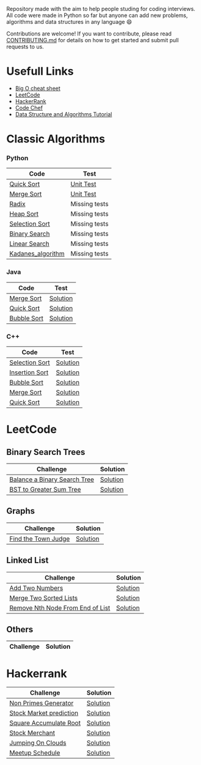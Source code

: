 Repository made with the aim to help people studing for coding interviews. All code were made in Python so far but anyone can add new problems, algorithms and data structures in any language :smile:

Contributions are welcome! If you want to contribute, please read [CONTRIBUTING.md](https://github.com/larissalages/code_problems/blob/master/CONTRIBUTING.md) for details on how to get started and submit pull requests to us.

# Usefull Links
- [Big O cheat sheet](https://www.bigocheatsheet.com/)
- [LeetCode](https://leetcode.com/)
- [HackerRank](https://www.hackerrank.com/dashboard)
- [Code Chef](https://www.codechef.com/)
- [Data Structure and Algorithms Tutorial](https://www.tutorialspoint.com/data_structures_algorithms/index.htm)


# Classic Algorithms
### Python
Code | Test
------------ | -------------
[Quick Sort](https://github.com/larissalages/code_problems/blob/master/classical_algorithms/python/quicksort.py) | [Unit Test](https://github.com/larissalages/code_problems/blob/master/classical_algorithms/python/tests/test_quick_sort.py)
[Merge Sort](https://github.com/larissalages/code_problems/blob/master/classical_algorithms/python/mergesort.py) | [Unit Test](https://github.com/larissalages/code_problems/blob/master/classical_algorithms/python/tests/test_merge_sort.py)
[Radix](https://github.com/larissalages/code_problems/blob/master/classical_algorithms/python/radix.py) | Missing tests
[Heap Sort](https://github.com/larissalages/code_problems/blob/master/classical_algorithms/python/Heap%20Sort.py) | Missing tests
[Selection Sort](https://github.com/larissalages/code_problems/blob/master/classical_algorithms/python/selection%20sort.py) | Missing tests
[Binary Search](https://github.com/larissalages/code_problems/blob/master/classical_algorithms/python/Binary%20search.py) | Missing tests
[Linear Search](https://github.com/larissalages/code_problems/blob/master/classical_algorithms/python/Linear%20Search%20.py) | Missing tests
[Kadanes_algorithm](https://github.com/larissalages/code_problems/blob/master/classical_algorithms/python/kadanes_algorithm.py) | Missing tests

### Java
Code | Test
------------ | -------------
[Merge Sort](https://github.com/larissalages/code_problems/blob/master/classical_algorithms/java/MergeSort.java) | [Solution](https://github.com/larissalages/code_problems/blob/master/classical_algorithms/java/MergeSort.java)
[Quick Sort](https://github.com/larissalages/code_problems/blob/master/classical_algorithms/java/QuickSort.java) | [Solution](https://github.com/larissalages/code_problems/blob/master/classical_algorithms/java/QuickSort.java)
[Bubble Sort](https://github.com/larissalages/code_problems/blob/master/classical_algorithms/java/BubbleSort.java) | [Solution](https://github.com/larissalages/code_problems/blob/master/classical_algorithms/java/BubbleSort.java)

### C++
Code | Test
------------ | -------------
[Selection Sort](https://github.com/kartikeysingh6/code_problems/blob/master/classical_algorithms/c%2B%2B/selectionsort.cpp) | [Solution](https://github.com/larissalages/code_problems/blob/master/classical_algorithms/c%2B%2B/selectionsort.cpp)
[Insertion Sort](https://github.com/kartikeysingh6/code_problems/blob/master/classical_algorithms/c++/insertionsort.cpp) | [Solution](https://github.com/larissalages/code_problems/blob/master/classical_algorithms/c%2B%2B/insertionsort.cpp)
[Bubble Sort](https://github.com/kartikeysingh6/code_problems/blob/master/classical_algorithms/c++/bubblesort.cpp) | [Solution](https://github.com/larissalages/code_problems/blob/master/classical_algorithms/c%2B%2B/bubblesort.cpp)
[Merge Sort](https://github.com/larissalages/code_problems/blob/master/classical_algorithms/c%2B%2B/mergesort.cpp) | [Solution](https://github.com/larissalages/code_problems/blob/master/classical_algorithms/c%2B%2B/mergesort.cpp)
[Quick Sort](https://github.com/kartikeysingh6/code_problems/blob/master/classical_algorithms/c++/quicksort.cpp) | [Solution](https://github.com/larissalages/code_problems/blob/master/classical_algorithms/c%2B%2B/quicksort.cpp)

# LeetCode
## Binary Search Trees
Challenge | Solution
------------ | -------------
[ Balance a Binary Search Tree](https://leetcode.com/problems/balance-a-binary-search-tree/) | [Solution](https://github.com/larissalages/code_problems/blob/master/leetcode/Binary%20Search%20Trees/balance_binary_search_tree.py)
[BST to Greater Sum Tree](https://leetcode.com/problems/binary-search-tree-to-greater-sum-tree/) | [Solution](https://github.com/larissalages/code_problems/blob/master/leetcode/Binary%20Search%20Trees/bst_to_greater_sum_tree.py)

## Graphs
Challenge | Solution
------------ | -------------
[Find the Town Judge](https://leetcode.com/problems/find-the-town-judge/) | [Solution](https://github.com/larissalages/code_problems/blob/master/leetcode/graphs/find_town_judge.py)

## Linked List
Challenge | Solution
------------ | -------------
[Add Two Numbers](https://leetcode.com/problems/add-two-numbers/) | [Solution](https://github.com/larissalages/code_problems/blob/master/leetcode/linked_lists/add_two_numbers.py)
[Merge Two Sorted Lists](https://leetcode.com/problems/merge-two-sorted-lists/) | [Solution](https://github.com/larissalages/code_problems/blob/master/leetcode/linked_lists/merge_two_sorted_lists.py)
[Remove Nth Node From End of List](https://leetcode.com/problems/remove-nth-node-from-end-of-list/) | [Solution](https://github.com/larissalages/code_problems/blob/master/leetcode/linked_lists/remove_nth_node_from_end_of_list.py)
## Others
Challenge | Solution
------------ | -------------

# Hackerrank 
Challenge | Solution
------------ | -------------
[Non Primes Generator](https://github.com/larissalages/code_problems/blob/master/hackerrank/imgs-questions/non-primes_generator.png) | [Solution](https://github.com/larissalages/code_problems/blob/master/hackerrank/non-primes-generator.py)
[Stock Market prediction](https://github.com/larissalages/code_problems/blob/master/hackerrank/imgs-questions/stock_market_prediction.png) | [Solution](https://github.com/larissalages/code_problems/blob/master/hackerrank/stock_market_prediction.py)
[Square Accumulate Root](https://github.com/larissalages/code_problems/blob/master/hackerrank/imgs-questions/square_acc_root.png) | [Solution](https://github.com/larissalages/code_problems/blob/master/hackerrank/square_accumulate_root.py)
[Stock Merchant](https://www.hackerrank.com/challenges/sock-merchant/problem?h_r=internal-search) | [Solution](https://github.com/larissalages/code_problems/blob/master/hackerrank/sock_merchant.py)
[Jumping On Clouds](https://github.com/larissalages/code_problems/blob/master/hackerrank/imgs-questions/jumping_on_clouds.png) | [Solution](https://github.com/larissalages/code_problems/blob/master/hackerrank/python/jumping_On_Clouds.py)
[Meetup Schedule](https://github.com/larissalages/code_problems/blob/master/hackerrank/imgs-questions/meetup_schedule.jpg) | [Solution](https://github.com/larissalages/code_problems/blob/master/hackerrank/python/meetup_schedule.py)

